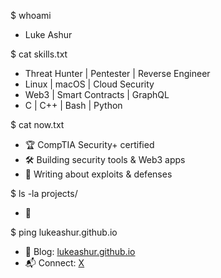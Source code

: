 $ whoami
- Luke Ashur

$ cat skills.txt
- Threat Hunter | Pentester | Reverse Engineer
- Linux | macOS | Cloud Security
- Web3 | Smart Contracts | GraphQL
- C | C++ | Bash | Python

$ cat now.txt
- 🏆 CompTIA Security+ certified
- 🛠 Building security tools & Web3 apps
- 📖 Writing about exploits & defenses

$ ls -la projects/
- 🔗

$ ping lukeashur.github.io
- 📢 Blog: [lukeashur.github.io](https://lukeashur.github.io)  
- 📬 Connect: [X](http://x.com/Luke_Ashur)

